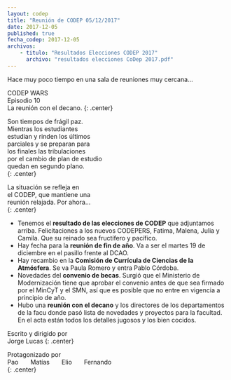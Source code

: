 ```yaml
---
layout: codep
title: "Reunión de CODEP 05/12/2017"
date: 2017-12-05
published: true
fecha_codep: 2017-12-05
archivos: 
    - titulo: "Resultados Elecciones CODEP 2017"
      archivo: "resultados elecciones CoDep 2017.pdf"
---
```


Hace muy poco tiempo en una sala de reuniones muy cercana...

CODEP WARS    
Episodio 10    
La reunión con el decano.
{: .center}

Son tiempos de frágil paz.     
Mientras los estudiantes    
estudian y rinden los últimos    
parciales y se preparan para    
los finales las tribulaciones    
por el cambio de plan de estudio     
quedan en segundo plano.      
{: .center}

La situación se refleja en     
el CODEP, que mantiene una    
reunión relajada. Por ahora...     
{: .center}


* Tenemos el **resultado de las elecciones de CODEP** que adjuntamos arriba. Felicitaciones a los nuevos CODEPERS, Fatima, Malena, Julia y Camila. Que su reinado sea fructífero y pacífico. 
* Hay fecha para la **reunión de fin de año**. Va a ser el martes 19 de diciembre en el pasillo frente al DCAO. 
* Hay recambio en la **Comisión de Currícula de Ciencias de la Atmósfera**. Se va Paula Romero y entra Pablo Córdoba. 
* Novedades del **convenio de becas**. Surgió que el Ministerio de Modernización tiene que aprobar el convenio antes de que sea firmado por el MinCyT y el SMN, así que es posible que no entre en vigencia a principio de año. 
* Hubo una **reunión con el decano** y los directores de los departamentos de la facu donde pasó lista de novedades y proyectos para la facultad. En el acta están todos los detalles jugosos y los bien cocidos. 

Escrito y dirigido por    
Jorge Lucas
{: .center}

Protagonizado por    
Pao&nbsp;&nbsp;&nbsp;&nbsp;&nbsp;&nbsp;&nbsp;Matías&nbsp;&nbsp;&nbsp;&nbsp;&nbsp;&nbsp;&nbsp;Elio&nbsp;&nbsp;&nbsp;&nbsp;&nbsp;&nbsp;&nbsp;Fernando    
{: .center}